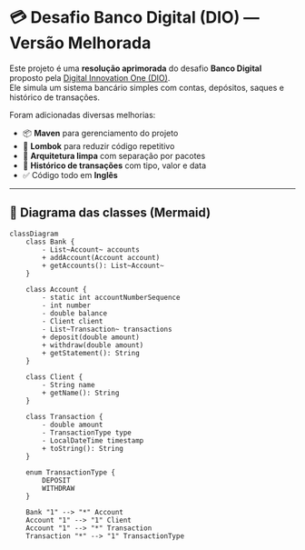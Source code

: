 # 💳 Desafio Banco Digital (DIO) — Versão Melhorada

Este projeto é uma **resolução aprimorada** do desafio **Banco Digital** proposto pela [Digital Innovation One (DIO)](https://web.dio.me/).  
Ele simula um sistema bancário simples com contas, depósitos, saques e histórico de transações.

Foram adicionadas diversas melhorias:

- 📦 **Maven** para gerenciamento do projeto
- 🧠 **Lombok** para reduzir código repetitivo
- 🧱 **Arquitetura limpa** com separação por pacotes
- 📜 **Histórico de transações** com tipo, valor e data
- ✅ Código todo em **Inglês**

---

## 🧠 Diagrama das classes (Mermaid)

```mermaid
classDiagram
    class Bank {
        - List~Account~ accounts
        + addAccount(Account account)
        + getAccounts(): List~Account~
    }

    class Account {
        - static int accountNumberSequence
        - int number
        - double balance
        - Client client
        - List~Transaction~ transactions
        + deposit(double amount)
        + withdraw(double amount)
        + getStatement(): String
    }

    class Client {
        - String name
        + getName(): String
    }

    class Transaction {
        - double amount
        - TransactionType type
        - LocalDateTime timestamp
        + toString(): String
    }

    enum TransactionType {
        DEPOSIT
        WITHDRAW
    }

    Bank "1" --> "*" Account
    Account "1" --> "1" Client
    Account "1" --> "*" Transaction
    Transaction "*" --> "1" TransactionType
